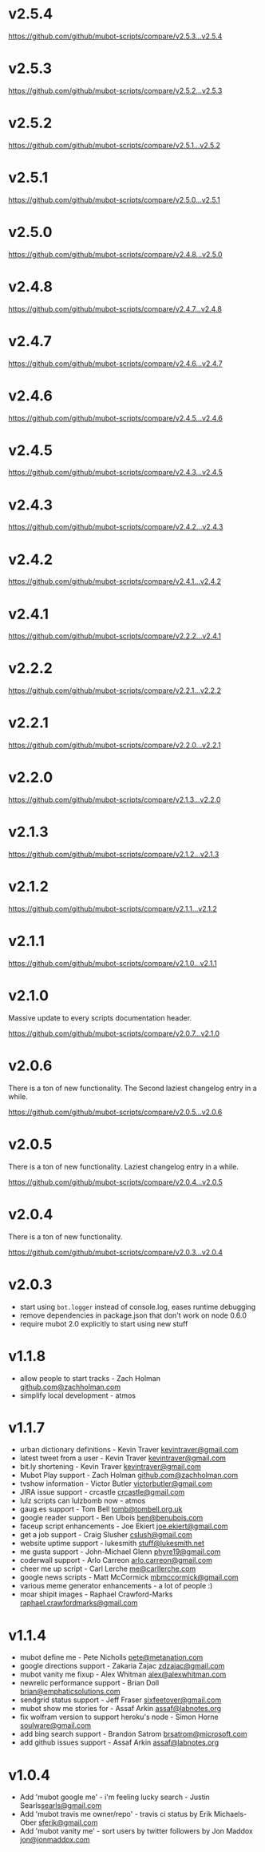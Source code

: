 v2.5.4
======

https://github.com/github/mubot-scripts/compare/v2.5.3...v2.5.4

v2.5.3
======

https://github.com/github/mubot-scripts/compare/v2.5.2...v2.5.3

v2.5.2
======

https://github.com/github/mubot-scripts/compare/v2.5.1...v2.5.2

v2.5.1
======

https://github.com/github/mubot-scripts/compare/v2.5.0...v2.5.1

v2.5.0
======

https://github.com/github/mubot-scripts/compare/v2.4.8...v2.5.0

v2.4.8
======

https://github.com/github/mubot-scripts/compare/v2.4.7...v2.4.8

v2.4.7
======

https://github.com/github/mubot-scripts/compare/v2.4.6...v2.4.7

v2.4.6
======

https://github.com/github/mubot-scripts/compare/v2.4.5...v2.4.6

v2.4.5
======

https://github.com/github/mubot-scripts/compare/v2.4.3...v2.4.5

v2.4.3
======

https://github.com/github/mubot-scripts/compare/v2.4.2...v2.4.3

v2.4.2
======

https://github.com/github/mubot-scripts/compare/v2.4.1...v2.4.2

v2.4.1
======

https://github.com/github/mubot-scripts/compare/v2.2.2...v2.4.1

v2.2.2
======

https://github.com/github/mubot-scripts/compare/v2.2.1...v2.2.2

v2.2.1
======

https://github.com/github/mubot-scripts/compare/v2.2.0...v2.2.1

v2.2.0
======

https://github.com/github/mubot-scripts/compare/v2.1.3...v2.2.0

v2.1.3
======

https://github.com/github/mubot-scripts/compare/v2.1.2...v2.1.3

v2.1.2
======

https://github.com/github/mubot-scripts/compare/v2.1.1...v2.1.2

v2.1.1
======

https://github.com/github/mubot-scripts/compare/v2.1.0...v2.1.1

v2.1.0
======

Massive update to every scripts documentation header.

https://github.com/github/mubot-scripts/compare/v2.0.7...v2.1.0


v2.0.6
======

There is a ton of new functionality. The Second laziest changelog entry in
a while.

https://github.com/github/mubot-scripts/compare/v2.0.5...v2.0.6

v2.0.5
======

There is a ton of new functionality. Laziest changelog entry in a while.

https://github.com/github/mubot-scripts/compare/v2.0.4...v2.0.5

v2.0.4
======

There is a ton of new functionality.

https://github.com/github/mubot-scripts/compare/v2.0.3...v2.0.4

v2.0.3
======

* start using `bot.logger` instead of console.log, eases runtime debugging
* remove dependencies in package.json that don't work on node 0.6.0
* require mubot 2.0 explicitly to start using new stuff

v1.1.8
======

* allow people to start tracks - Zach Holman <github.com@zachholman.com>
* simplify local development - atmos

v1.1.7
======

* urban dictionary definitions - Kevin Traver <kevintraver@gmail.com>
* latest tweet from a user - Kevin Traver <kevintraver@gmail.com>
* bit.ly shortening - Kevin Traver <kevintraver@gmail.com>
* Mubot Play support - Zach Holman <github.com@zachholman.com>
* tvshow information - Victor Butler <victorbutler@gmail.com>
* JIRA issue support - crcastle <crcastle@gmail.com>
* lulz scripts can lulzbomb now - atmos
* gaug.es support - Tom Bell <tomb@tombell.org.uk>
* google reader support - Ben Ubois <ben@benubois.com>
* faceup script enhancements - Joe Ekiert <joe.ekiert@gmail.com>
* get a job support - Craig Slusher <cslush@gmail.com>
* website uptime support - lukesmith <stuff@lukesmith.net>
* me gusta support - John-Michael Glenn <phyre19@gmail.com>
* coderwall support - Arlo Carreon <arlo.carreon@gmail.com>
* cheer me up script - Carl Lerche <me@carllerche.com>
* google news scripts - Matt McCormick <mbmccormick@gmail.com>
* various meme generator enhancements - a lot of people :)
* moar shipit images - Raphael Crawford-Marks <raphael.crawfordmarks@gmail.com>


v1.1.4
======

* mubot define me - Pete Nicholls <pete@metanation.com>
* google directions support - Zakaria Zajac <zdzajac@gmail.com>
* mubot vanity me fixup - Alex Whitman <alex@alexwhitman.com>
* newrelic performance support - Brian Doll <brian@emphaticsolutions.com>
* sendgrid status support - Jeff Fraser <sixfeetover@gmail.com>
* mubot show me stories for <project> - Assaf Arkin <assaf@labnotes.org>
* fix wolfram version to support heroku's node - Simon Horne <soulware@gmail.com>
* add bing search support - Brandon Satrom <brsatrom@microsoft.com>
* add github issues support - Assaf Arkin <assaf@labnotes.org>

v1.0.4
======

* Add 'mubot google me' - i'm feeling lucky search - Justin Searls<searls@gmail.com>
* Add 'mubot travis me owner/repo' - travis ci status by Erik Michaels-Ober <sferik@gmail.com>
* Add 'mubot vanity me' - sort users by twitter followers by Jon Maddox <jon@jonmaddox.com>

